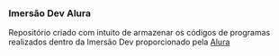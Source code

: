 ### Imersão Dev Alura
Repositório criado com intuito de armazenar os códigos de programas realizados dentro da Imersão Dev proporcionado pela <a href="https://www.alura.com.br/"> Alura<a>
